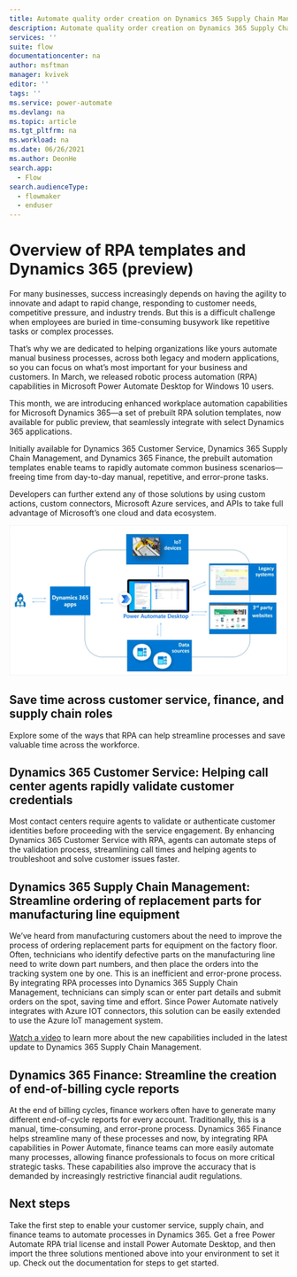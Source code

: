 ```yaml
---
title: Automate quality order creation on Dynamics 365 Supply Chain Management with Robotic Process Automation using Power Automate Desktop | Microsoft Docs
description: Automate quality order creation on Dynamics 365 Supply Chain Management with Robotic Process Automation using Power Automate Desktop.
services: ''
suite: flow
documentationcenter: na
author: msftman
manager: kvivek
editor: ''
tags: ''
ms.service: power-automate
ms.devlang: na
ms.topic: article
ms.tgt_pltfrm: na
ms.workload: na
ms.date: 06/26/2021
ms.author: DeonHe
search.app: 
  - Flow
search.audienceType: 
  - flowmaker
  - enduser
---
```


# Overview of RPA templates and Dynamics 365 (preview)

For many businesses, success increasingly depends on having the agility to innovate and adapt to rapid change, responding to customer needs, competitive pressure, and industry trends. But this is a difficult challenge when employees are buried in time-consuming busywork like repetitive tasks or complex processes.

That’s why we are dedicated to helping organizations like yours automate manual business processes, across both legacy and modern applications, so you can focus on what’s most important for your business and customers. In March, we released robotic process automation (RPA) capabilities in Microsoft Power Automate Desktop for Windows 10 users.

This month, we are introducing enhanced workplace automation capabilities for Microsoft Dynamics 365—a set of prebuilt RPA solution templates, now available for public preview, that seamlessly integrate with select Dynamics 365 applications.

Initially available for Dynamics 365 Customer Service, Dynamics 365 Supply Chain Management, and Dynamics 365 Finance, the prebuilt automation templates enable teams to rapidly automate common business scenarios—freeing time from day-to-day manual, repetitive, and error-prone tasks.

Developers can further extend any of those solutions by using custom actions, custom connectors, Microsoft Azure services, and APIs to take full advantage of Microsoft’s one cloud and data ecosystem.

![](./media/dynamics365-rpa-overview/rpa-flow-chart.png)


## Save time across customer service, finance, and supply chain roles

Explore some of the ways that RPA can help streamline processes and save valuable time across the workforce.

## Dynamics 365 Customer Service: Helping call center agents rapidly validate customer credentials

Most contact centers require agents to validate or authenticate customer identities before proceeding with the service engagement. By enhancing Dynamics 365 Customer Service with RPA, agents can automate steps of the validation process, streamlining call times and helping agents to troubleshoot and solve customer issues faster.

## Dynamics 365 Supply Chain Management: Streamline ordering of replacement parts for manufacturing line equipment

We’ve heard from manufacturing customers about the need to improve the process of ordering replacement parts for equipment on the factory floor. Often, technicians who identify defective parts on the manufacturing line need to write down part numbers, and then place the orders into the tracking system one by one. This is an inefficient and error-prone process. By integrating RPA processes into Dynamics 365 Supply Chain Management, technicians can simply scan or enter part details and submit orders on the spot, saving time and effort. Since Power Automate natively integrates with Azure IOT connectors, this solution can be easily extended to use the Azure IoT management system.

[Watch a video](https://www.youtube.com/watch?v=LFbzJ6-H89w) to learn more about the new capabilities included in the latest update to Dynamics 365 Supply Chain Management.

## Dynamics 365 Finance: Streamline the creation of end-of-billing cycle reports
At the end of billing cycles, finance workers often have to generate many different end-of-cycle reports for every account. Traditionally, this is a manual, time-consuming, and error-prone process. Dynamics 365 Finance helps streamline many of these processes and now, by integrating RPA capabilities in Power Automate, finance teams can more easily automate many processes, allowing finance professionals to focus on more critical strategic tasks. These capabilities also improve the accuracy that is demanded by increasingly restrictive financial audit regulations.

## Next steps
Take the first step to enable your customer service, supply chain, and finance teams to automate processes in Dynamics 365. Get a free Power Automate RPA trial license and install Power Automate Desktop, and then import the three solutions mentioned above into your environment to set it up. Check out the documentation for steps to get started.